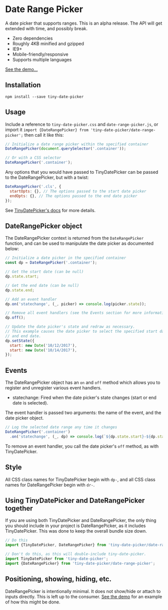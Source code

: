 # Date Range Picker

A date picker that supports ranges. This is an alpha release. The API will get
extended with time, and possibly break.

- Zero dependencies
- Roughly 4KB minified and gzipped
- IE9+
- Mobile-friendly/responsive
- Supports multiple languages

[See the demo...](http://chrisdavies.github.io/tiny-date-picker/date-range.html)

## Installation

    npm install --save tiny-date-picker

## Usage

Include a reference to `tiny-date-picker.css` and `date-range-picker.js`, or import
it `import {DateRangePicker} from 'tiny-date-picker/date-range-picker';` then call it like this:

```javascript
// Initialize a date range picker within the specified container
DateRangePicker(document.querySelector('.container'));

// Or with a CSS selector
DateRangePicker('.container');
```

Any options that you would have passed to TinyDatePicker can be passed to the DateRangePicker, but with a twist:

```javascript
DateRangePicker('.cls', {
  startOpts: {}, // The options passed to the start date picker
  endOpts: {}, // The options passed to the end date picker
});
```

See [TinyDatePicker's docs](./tiny-date-picker.md) for more details.


## DateRangePicker object

The DateRangePicker context is returned from the `DateRangePicker` function, and can be used to manipulate the date picker as documented below:

```javascript
// Initialize a date picker in the specified container
const dp = DateRangePicker('.container');

// Get the start date (can be null)
dp.state.start;

// Get the end date (can be null)
dp.state.end;

// Add an event handler
dp.on('statechange', (_, picker) => console.log(picker.state));

// Remove all event handlers (see the Events section for more information)
dp.off();

// Update the date picker's state and redraw as necessary.
// This example causes the date picker to select the specified start date
// and end date.
dp.setState({
  start: new Date('10/12/2017'),
  start: new Date('10/14/2017'),
});

```

## Events

The DateRangePicker object has an `on` and `off` method which allows you to register and unregister various event handlers.

- statechange: Fired when the date picker's state changes (start or end date is selected).

The event handler is passed two arguments: the name of the event, and the date picker object.

```js
// Log the selected date range any time it changes
DateRangePicker('.container')
  .on('statechange', (_, dp) => console.log(`${dp.state.start}-${dp.state.end}));
```

To remove an event handler, you call the date picker's `off` method, as with TinyDatePicker.

## Style

All CSS class names for TinyDatePicker begin with `dp-`, and all CSS class names for DateRangePicker begin with `dr-`.


## Using TinyDatePicker and DateRangePicker together

If you are using both TinyDatePicker and DateRangePicker, the only thing you should
include in your project is DateRangePicker, as it includes TinyDatePicker. This was done
to keep the overall bundle size down.

```javascript
// Do this
import {TinyDatePicker, DateRangePicker} from 'tiny-date-picker/date-range-picker';

// Don't do this, as this will double-include tiny-date-picker.
import TinyDatePicker from 'tiny-date-picker';
import {DateRangePicker} from 'tiny-date-picker/date-range-picker';
```

## Positioning, showing, hiding, etc.

DateRangePicker is intentionally minimal. It does not show/hide or attach to inputs
directly. This is left up to the consumer. [See the demo](http://chrisdavies.github.io/tiny-date-picker/range-picker) for an example of how
this might be done.
